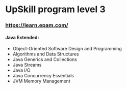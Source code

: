 # UpSkill program level 3

### https://learn.epam.com/

#### Java Extended:
* Object-Oriented Software Design and Programming
* Algorithms and Data Structures
* Java Generics and Collections
* Java Streams
* Java I/O
* Java Concurrency Essentials
* JVM Memory Management